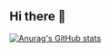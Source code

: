 ## Hi there 👋

[![Anurag's GitHub stats](https://github-readme-stats.vercel.app/api?username=cabardos)](https://github.com/anuraghazra/github-readme-stats)

<!--
**cabardos/cabardos** is a ✨ _special_ ✨ repository because its `README.md` (this file) appears on your GitHub profile.

Here are some ideas to get you started:

- 🔭 I’m currently working on ...
- 🌱 I’m currently learning ...
- 👯 I’m looking to collaborate on ...
- 🤔 I’m looking for help with ...
- 💬 Ask me about ...
- 📫 How to reach me: ...
- 😄 Pronouns: ...
- ⚡ Fun fact: ...
-->

